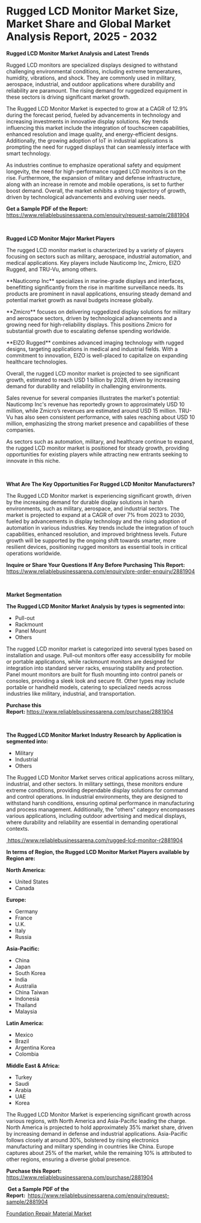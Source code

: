 <p><h1>Rugged LCD Monitor Market Size, Market Share and Global Market Analysis Report, 2025 - 2032</h1></p><p><strong>Rugged LCD Monitor Market Analysis and Latest Trends</strong></p>
<p><p>Rugged LCD monitors are specialized displays designed to withstand challenging environmental conditions, including extreme temperatures, humidity, vibrations, and shock. They are commonly used in military, aerospace, industrial, and outdoor applications where durability and reliability are paramount. The rising demand for ruggedized equipment in these sectors is driving significant market growth.</p><p>The Rugged LCD Monitor Market is expected to grow at a CAGR of 12.9% during the forecast period, fueled by advancements in technology and increasing investments in innovative display solutions. Key trends influencing this market include the integration of touchscreen capabilities, enhanced resolution and image quality, and energy-efficient designs. Additionally, the growing adoption of IoT in industrial applications is prompting the need for rugged displays that can seamlessly interface with smart technology.</p><p>As industries continue to emphasize operational safety and equipment longevity, the need for high-performance rugged LCD monitors is on the rise. Furthermore, the expansion of military and defense infrastructure, along with an increase in remote and mobile operations, is set to further boost demand. Overall, the market exhibits a strong trajectory of growth, driven by technological advancements and evolving user needs.</p></p>
<p><strong>Get a Sample PDF of the Report:&nbsp;</strong> <a href="https://www.reliablebusinessarena.com/enquiry/request-sample/2881904?utm_campaign=2805&utm_medium=2&utm_source=Github&utm_content=ia&utm_term=12032025&utm_id=rugged-lcd-monitor">https://www.reliablebusinessarena.com/enquiry/request-sample/2881904</a></p>
<p>&nbsp;</p>
<p><strong>Rugged LCD Monitor Major Market Players</strong></p>
<p><p>The rugged LCD monitor market is characterized by a variety of players focusing on sectors such as military, aerospace, industrial automation, and medical applications. Key players include Nauticomp Inc, Zmicro, EIZO Rugged, and TRU-Vu, among others.</p><p>**Nauticomp Inc** specializes in marine-grade displays and interfaces, benefitting significantly from the rise in maritime surveillance needs. Its products are prominent in naval applications, ensuring steady demand and potential market growth as naval budgets increase globally.</p><p>**Zmicro** focuses on delivering ruggedized display solutions for military and aerospace sectors, driven by technological advancements and a growing need for high-reliability displays. This positions Zmicro for substantial growth due to escalating defense spending worldwide.</p><p>**EIZO Rugged** combines advanced imaging technology with rugged designs, targeting applications in medical and industrial fields. With a commitment to innovation, EIZO is well-placed to capitalize on expanding healthcare technologies.</p><p>Overall, the rugged LCD monitor market is projected to see significant growth, estimated to reach USD 1 billion by 2028, driven by increasing demand for durability and reliability in challenging environments.</p><p>Sales revenue for several companies illustrates the market's potential: Nauticomp Inc's revenue has reportedly grown to approximately USD 10 million, while Zmicro’s revenues are estimated around USD 15 million. TRU-Vu has also seen consistent performance, with sales reaching about USD 10 million, emphasizing the strong market presence and capabilities of these companies.</p><p>As sectors such as automation, military, and healthcare continue to expand, the rugged LCD monitor market is positioned for steady growth, providing opportunities for existing players while attracting new entrants seeking to innovate in this niche.</p></p>
<p>&nbsp;</p>
<p><strong>What Are The Key Opportunities For Rugged LCD Monitor Manufacturers?</strong></p>
<p><p>The Rugged LCD Monitor market is experiencing significant growth, driven by the increasing demand for durable display solutions in harsh environments, such as military, aerospace, and industrial sectors. The market is projected to expand at a CAGR of over 7% from 2023 to 2030, fueled by advancements in display technology and the rising adoption of automation in various industries. Key trends include the integration of touch capabilities, enhanced resolution, and improved brightness levels. Future growth will be supported by the ongoing shift towards smarter, more resilient devices, positioning rugged monitors as essential tools in critical operations worldwide.</p></p>
<p><strong>Inquire or Share Your Questions If Any Before Purchasing This Report:</strong> <a href="https://www.reliablebusinessarena.com/enquiry/pre-order-enquiry/2881904?utm_campaign=2805&utm_medium=2&utm_source=Github&utm_content=ia&utm_term=12032025&utm_id=rugged-lcd-monitor">https://www.reliablebusinessarena.com/enquiry/pre-order-enquiry/2881904</a></p>
<p>&nbsp;</p>
<p><strong>Market Segmentation</strong></p>
<p><strong>The Rugged LCD Monitor Market Analysis by types is segmented into:</strong></p>
<p><ul><li>Pull-out</li><li>Rackmount</li><li>Panel Mount</li><li>Others</li></ul></p>
<p><p>The rugged LCD monitor market is categorized into several types based on installation and usage. Pull-out monitors offer easy accessibility for mobile or portable applications, while rackmount monitors are designed for integration into standard server racks, ensuring stability and protection. Panel mount monitors are built for flush mounting into control panels or consoles, providing a sleek look and secure fit. Other types may include portable or handheld models, catering to specialized needs across industries like military, industrial, and transportation.</p></p>
<p><strong>Purchase this Report:&nbsp;</strong><a href="https://www.reliablebusinessarena.com/purchase/2881904?utm_campaign=2805&utm_medium=2&utm_source=Github&utm_content=ia&utm_term=12032025&utm_id=rugged-lcd-monitor">https://www.reliablebusinessarena.com/purchase/2881904</a></p>
<p>&nbsp;</p>
<p><strong>The Rugged LCD Monitor Market Industry Research by Application is segmented into:</strong></p>
<p><ul><li>Military</li><li>Industrial</li><li>Others</li></ul></p>
<p><p>The Rugged LCD Monitor Market serves critical applications across military, industrial, and other sectors. In military settings, these monitors endure extreme conditions, providing dependable display solutions for command and control operations. In industrial environments, they are designed to withstand harsh conditions, ensuring optimal performance in manufacturing and process management. Additionally, the "others" category encompasses various applications, including outdoor advertising and medical displays, where durability and reliability are essential in demanding operational contexts.</p></p>
<p><a href="https://www.reliablebusinessarena.com/rugged-lcd-monitor-r2881904?utm_campaign=2805&utm_medium=2&utm_source=Github&utm_content=ia&utm_term=12032025&utm_id=rugged-lcd-monitor">&nbsp;https://www.reliablebusinessarena.com/rugged-lcd-monitor-r2881904</a></p>
<p><strong>In terms of Region, the Rugged LCD Monitor Market Players available by Region are:</strong></p>
<p>
    <p> <strong> North America: </strong>
        <ul>
            <li>United States</li>
            <li>Canada</li>
        </ul>
        </p> 
    <p> <strong> Europe: </strong>
        <ul>
            <li>Germany</li>
            <li>France</li>
            <li>U.K.</li>
            <li>Italy</li>
            <li>Russia</li>
        </ul>
        </p> 
    <p> <strong> Asia-Pacific: </strong>
        <ul>
            <li>China</li>
            <li>Japan</li>
            <li>South Korea</li>
            <li>India</li>
            <li>Australia</li>
            <li>China Taiwan</li>
            <li>Indonesia</li>
            <li>Thailand</li>
            <li>Malaysia</li>
        </ul>
        </p> 
    <p> <strong> Latin America: </strong>
        <ul>
            <li>Mexico</li>
            <li>Brazil</li>
            <li>Argentina Korea</li>
            <li>Colombia</li>
        </ul>
        </p> 
    <p> <strong> Middle East & Africa: </strong>
        <ul>
            <li>Turkey</li>
            <li>Saudi</li>
            <li>Arabia</li>
            <li>UAE</li>
            <li>Korea</li>
        </ul>
    </p>
    </p>
<p><p>The Rugged LCD Monitor Market is experiencing significant growth across various regions, with North America and Asia-Pacific leading the charge. North America is projected to hold approximately 35% market share, driven by increasing demand in defense and industrial applications. Asia-Pacific follows closely at around 30%, bolstered by rising electronics manufacturing and military spending in countries like China. Europe captures about 25% of the market, while the remaining 10% is attributed to other regions, ensuring a diverse global presence.</p></p>
<p><strong>Purchase this Report: </strong><a href="https://www.reliablebusinessarena.com/purchase/2881904?utm_campaign=2805&utm_medium=2&utm_source=Github&utm_content=ia&utm_term=12032025&utm_id=rugged-lcd-monitor">https://www.reliablebusinessarena.com/purchase/2881904</a></p>
<p>&nbsp;<strong>Get a Sample PDF of the Report:&nbsp;&nbsp;</strong><a href="https://www.reliablebusinessarena.com/enquiry/request-sample/2881904?utm_campaign=2805&utm_medium=2&utm_source=Github&utm_content=ia&utm_term=12032025&utm_id=rugged-lcd-monitor">https://www.reliablebusinessarena.com/enquiry/request-sample/2881904</a></p>
<p><strong></strong></p>
<p><p><a href="https://github.com/raeezkenedz/Market-Research-Report-List-1/blob/main/foundation-repair-material-market.md?utm_campaign=2805&utm_medium=2&utm_source=Github&utm_content=ia&utm_term=12032025&utm_id=rugged-lcd-monitor">Foundation Repair Material Market</a></p></p>